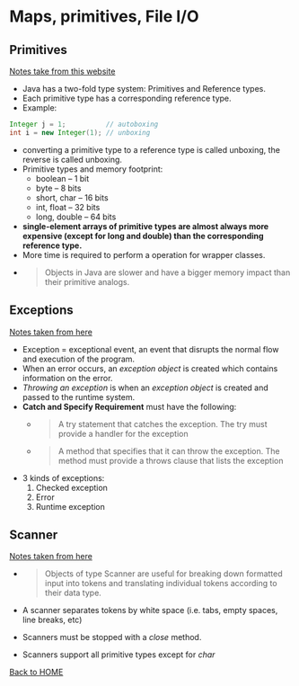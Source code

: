 # Maps, primitives, File I/O

## Primitives
[Notes take from this website](https://www.baeldung.com/java-primitives-vs-objects)

- Java has a two-fold type system: Primitives and Reference types.
- Each primitive type has a corresponding reference type.
- Example:

```Java
Integer j = 1;          // autoboxing
int i = new Integer(1); // unboxing
```

- converting a primitive type to a reference type is called unboxing, the reverse is called unboxing.
- Primitive types and memory footprint:
  - boolean – 1 bit
  - byte – 8 bits
  - short, char – 16 bits
  - int, float – 32 bits
  - long, double – 64 bits
- **single-element arrays of primitive types are almost always more expensive (except for long and double) than the corresponding reference type.**
- More time is required to perform a operation for wrapper classes.
- >Objects in Java are slower and have a bigger memory impact than their primitive analogs.

## Exceptions
[Notes taken from here](https://docs.oracle.com/javase/tutorial/essential/exceptions/definition.html)

- Exception = exceptional event, an event that disrupts the normal flow and execution of the program.
- When an error occurs, an *exception object* is created which contains information on the error.
- *Throwing an exception* is when an *exception object* is created and passed to the runtime system.
- **Catch and Specify Requirement** must have the following:
  - > A try statement that catches the exception. The try must provide a handler for the exception
  - > A method that specifies that it can throw the exception. The method must provide a throws clause that lists the exception
- 3 kinds of exceptions:
  1. Checked exception
  2. Error
  3. Runtime exception

## Scanner
[Notes taken from here](https://docs.oracle.com/javase/tutorial/essential/io/scanning.html)

- > Objects of type Scanner are useful for breaking down formatted input into tokens and translating individual tokens according to their data type.

- A scanner separates tokens by white space (i.e. tabs, empty spaces, line breaks, etc)
- Scanners must be stopped with a *close* method.
- Scanners support all primitive types except for *char*

[Back to HOME](../README.md)